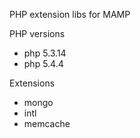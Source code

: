PHP extension libs for MAMP

PHP versions
 - php 5.3.14
 - php 5.4.4

Extensions
 - mongo
 - intl
 - memcache